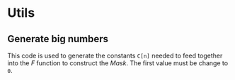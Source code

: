 # Utils

## Generate big numbers

This code is used to generate the constants `C[n]` needed to feed together into the $F$ function to construct the $Mask$. The first value must be change to `0`.
